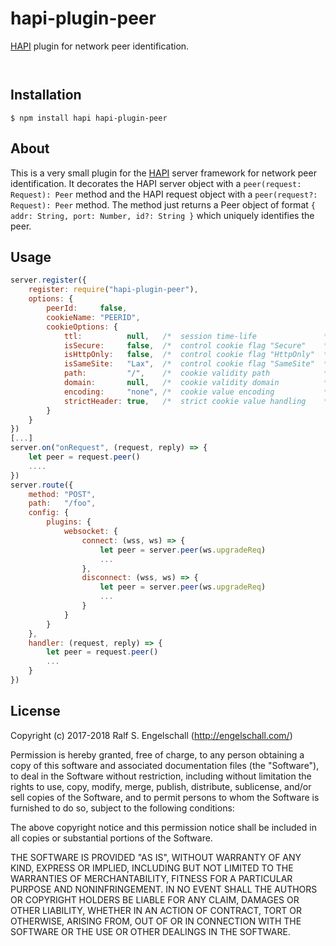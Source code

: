 
hapi-plugin-peer
================

[HAPI](http://hapijs.com/) plugin for network peer identification.

<p/>
<img src="https://nodei.co/npm/hapi-plugin-peer.png?downloads=true&stars=true" alt=""/>

<p/>
<img src="https://david-dm.org/rse/hapi-plugin-peer.png" alt=""/>

Installation
------------

```shell
$ npm install hapi hapi-plugin-peer
```

About
-----

This is a very small plugin for the [HAPI](http://hapijs.com/) server
framework for network peer identification. It decorates the HAPI server
object with a `peer(request: Request): Peer` method and the HAPI request
object with a `peer(request?: Request): Peer` method. The method just
returns a Peer object of format `{ addr: String, port: Number, id?:
String }` which uniquely identifies the peer.

Usage
-----

```js
server.register({
    register: require("hapi-plugin-peer"),
    options: {
        peerId:     false,
        cookieName: "PEERID",
        cookieOptions: {
            ttl:          null,   /*  session time-life               */
            isSecure:     false,  /*  control cookie flag "Secure"    */
            isHttpOnly:   false,  /*  control cookie flag "HttpOnly"  */
            isSameSite:   "Lax",  /*  control cookie flag "SameSite"  */
            path:         "/",    /*  cookie validity path            */
            domain:       null,   /*  cookie validity domain          */
            encoding:     "none", /*  cookie value encoding           */
            strictHeader: true,   /*  strict cookie value handling    */
        }
    }
})
[...]
server.on("onRequest", (request, reply) => {
    let peer = request.peer()
    ....
})
server.route({
    method: "POST",
    path:   "/foo",
    config: {
        plugins: {
            websocket: {
                connect: (wss, ws) => {
                    let peer = server.peer(ws.upgradeReq)
                    ...
                },
                disconnect: (wss, ws) => {
                    let peer = server.peer(ws.upgradeReq)
                    ...
                }
            }
        }
    },
    handler: (request, reply) => {
        let peer = request.peer()
        ...
    }
})
```

License
-------

Copyright (c) 2017-2018 Ralf S. Engelschall (http://engelschall.com/)

Permission is hereby granted, free of charge, to any person obtaining
a copy of this software and associated documentation files (the
"Software"), to deal in the Software without restriction, including
without limitation the rights to use, copy, modify, merge, publish,
distribute, sublicense, and/or sell copies of the Software, and to
permit persons to whom the Software is furnished to do so, subject to
the following conditions:

The above copyright notice and this permission notice shall be included
in all copies or substantial portions of the Software.

THE SOFTWARE IS PROVIDED "AS IS", WITHOUT WARRANTY OF ANY KIND,
EXPRESS OR IMPLIED, INCLUDING BUT NOT LIMITED TO THE WARRANTIES OF
MERCHANTABILITY, FITNESS FOR A PARTICULAR PURPOSE AND NONINFRINGEMENT.
IN NO EVENT SHALL THE AUTHORS OR COPYRIGHT HOLDERS BE LIABLE FOR ANY
CLAIM, DAMAGES OR OTHER LIABILITY, WHETHER IN AN ACTION OF CONTRACT,
TORT OR OTHERWISE, ARISING FROM, OUT OF OR IN CONNECTION WITH THE
SOFTWARE OR THE USE OR OTHER DEALINGS IN THE SOFTWARE.

